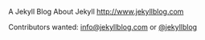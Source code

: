 A Jekyll Blog About Jekyll http://www.jekyllblog.com

Contributors wanted: info@jekyllblog.com or [@jekyllblog](http://twitter.com/jekyllblog)